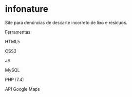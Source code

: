 # infonature
Site para denúncias de descarte incorreto de lixo e resíduos.

Ferramentas:

HTML5

CSS3

JS

MySQL

PHP (7.4)

API Google Maps